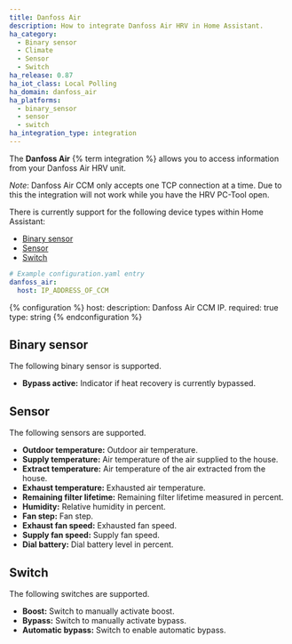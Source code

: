 ```yaml
---
title: Danfoss Air
description: How to integrate Danfoss Air HRV in Home Assistant.
ha_category:
  - Binary sensor
  - Climate
  - Sensor
  - Switch
ha_release: 0.87
ha_iot_class: Local Polling
ha_domain: danfoss_air
ha_platforms:
  - binary_sensor
  - sensor
  - switch
ha_integration_type: integration
---
```


The **Danfoss Air** {% term integration %} allows you to access information from your Danfoss Air HRV unit.

*Note*: Danfoss Air CCM only accepts one TCP connection at a time. Due to this the integration will not work while you have the HRV PC-Tool open.

There is currently support for the following device types within Home Assistant:

- [Binary sensor](#binary-sensor)
- [Sensor](#sensor)
- [Switch](#switch)

```yaml
# Example configuration.yaml entry
danfoss_air:
  host: IP_ADDRESS_OF_CCM
```

{% configuration %}
host:
  description: Danfoss Air CCM IP.
  required: true
  type: string
{% endconfiguration %}

## Binary sensor

The following binary sensor is supported.

- **Bypass active:** Indicator if heat recovery is currently bypassed.

## Sensor

The following sensors are supported.

- **Outdoor temperature:** Outdoor air temperature.
- **Supply temperature:** Air temperature of the air supplied to the house.
- **Extract temperature:** Air temperature of the air extracted from the house.
- **Exhaust temperature:** Exhausted air temperature.
- **Remaining filter lifetime:** Remaining filter lifetime measured in percent.
- **Humidity:** Relative humidity in percent.
- **Fan step:** Fan step.
- **Exhaust fan speed:** Exhausted fan speed.
- **Supply fan speed:** Supply fan speed.
- **Dial battery:** Dial battery level in percent.

## Switch

The following switches are supported.

- **Boost:** Switch to manually activate boost.
- **Bypass:** Switch to manually activate bypass.
- **Automatic bypass:** Switch to enable automatic bypass.
